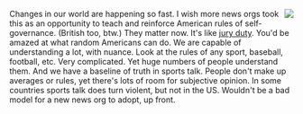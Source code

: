 <img src="http://scripting.com/images/2019/06/11/strongman.png" border="0" align="right">Changes in our world are happening so fast. I wish more news orgs took this as an opportunity to teach and reinforce American rules of self-governance. (British too, btw.) They matter now. It's like <a href="https://duckduckgo.com/?q=site%3Ascripting.com+jury+duty&t=h_&ia=web">jury duty</a>. You'd be amazed at what random Americans can do. We are capable of understanding a lot, with nuance. Look at the rules of any sport, baseball, football, etc. Very complicated. Yet huge numbers of people understand them. And we have a baseline of truth in sports talk. People don't make up averages or rules, yet there's lots of room for subjective opinion. In some countries sports talk does turn violent, but not in the US. Wouldn't be a bad model for a new news org to adopt, up front. 
